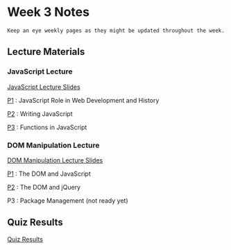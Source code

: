 Week 3 Notes
============================

```{note}
Keep an eye weekly pages as they might be updated throughout the week.
```

## Lecture Materials

### JavaScript Lecture
<a href="../resources/10_23_20-javascript.pdf">JavaScript Lecture Slides</a>

[P1](https://uci.yuja.com/V/Video?v=2068152&node=7812662&a=664039359&autoplay=1)
: JavaScript Role in Web Development and History

[P2](https://uci.yuja.com/V/Video?v=2068175&node=7812706&a=1588305908&autoplay=1)
: Writing JavaScript

[P3](https://uci.yuja.com/V/Video?v=2068284&node=7812853&a=1601314754&autoplay=1)
: Functions in JavaScript 

### DOM Manipulation Lecture
<a href="../resources/10_23_20-dom_package.pdf">DOM Manipulation Lecture Slides</a>

[P1](https://uci.yuja.com/V/Video?v=2070144&node=7815915&a=1969521963&autoplay=1)
: The DOM and JavaScript

[P2](https://uci.yuja.com/V/Video?v=2070178&node=7815971&a=1896413555&autoplay=1)
: The DOM and jQuery

P3
: Package Management (not ready yet)

## Quiz Results

<a href="../resources/QZ_Week_3_Quiz_Results.pdf" >Quiz Results</a>

